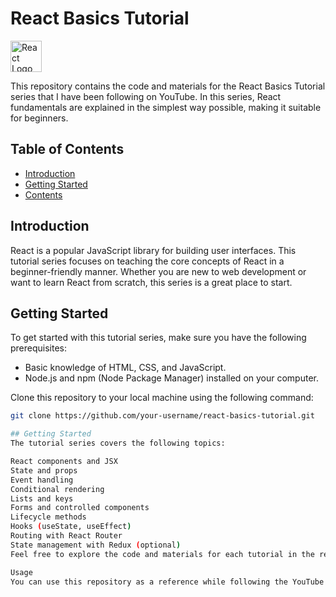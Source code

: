 # React Basics Tutorial

<img src="https://upload.wikimedia.org/wikipedia/commons/thumb/a/a7/React-icon.svg/1280px-React-icon.svg.png" alt="React Logo" width="50">

This repository contains the code and materials for the React Basics Tutorial series that I have been following on YouTube. In this series, React fundamentals are explained in the simplest way possible, making it suitable for beginners.

## Table of Contents

- [Introduction](#introduction)
- [Getting Started](#getting-started)
- [Contents](#contents)

## Introduction

React is a popular JavaScript library for building user interfaces. This tutorial series focuses on teaching the core concepts of React in a beginner-friendly manner. Whether you are new to web development or want to learn React from scratch, this series is a great place to start.

## Getting Started

To get started with this tutorial series, make sure you have the following prerequisites:

- Basic knowledge of HTML, CSS, and JavaScript.
- Node.js and npm (Node Package Manager) installed on your computer.

Clone this repository to your local machine using the following command:

```bash
git clone https://github.com/your-username/react-basics-tutorial.git

## Getting Started
The tutorial series covers the following topics:

React components and JSX
State and props
Event handling
Conditional rendering
Lists and keys
Forms and controlled components
Lifecycle methods
Hooks (useState, useEffect)
Routing with React Router
State management with Redux (optional)
Feel free to explore the code and materials for each tutorial in the respective folders.

Usage
You can use this repository as a reference while following the YouTube tutorial series. Additionally, you can contribute to this project by improving code examples, fixing issues, or adding new features.
